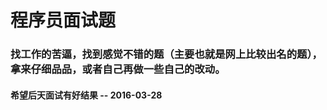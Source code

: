 # 程序员面试题
###  找工作的苦逼，找到感觉不错的题（主要也就是网上比较出名的题），拿来仔细品品，或者自己再做一些自己的改动。
#### 希望后天面试有好结果       -- 2016-03-28
